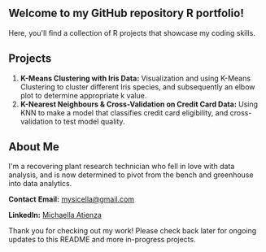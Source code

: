## Welcome to my GitHub repository R portfolio!
Here, you'll find a collection of R projects that showcase my coding skills.

## Projects
1. **K-Means Clustering with Iris Data:** Visualization and using K-Means Clustering to cluster different Iris species, and subsequently an elbow plot to determine appropriate k value.
2. **K-Nearest Neighbours & Cross-Validation on Credit Card Data:** Using KNN to make a model that classifies credit card eligibility, and cross-validation to test model quality.

## About Me
I'm a recovering plant research technician who fell in love with data analysis, and is now determined to pivot from the bench and greenhouse into data analytics.

**Contact**
**Email:** mysicella@gmail.com

**LinkedIn:** [Michaella Atienza](https://www.linkedin.com/in/michaella-atienza/)

Thank you for checking out my work! Please check back later for ongoing updates to this README and more in-progress projects.





